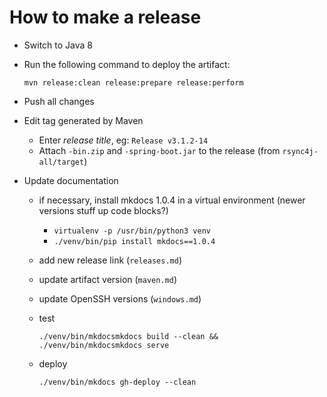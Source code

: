How to make a release
=====================

* Switch to Java 8
* Run the following command to deploy the artifact:

  ```
  mvn release:clean release:prepare release:perform
  ```

* Push all changes
* Edit tag generated by Maven 

  * Enter *release title*, eg: `Release v3.1.2-14`
  * Attach `-bin.zip` and `-spring-boot.jar` to the release 
    (from `rsync4j-all/target`)

* Update documentation

  * if necessary, install mkdocs 1.0.4 in a virtual environment (newer versions stuff up code blocks?)
    
    * `virtualenv -p /usr/bin/python3 venv`
    * `./venv/bin/pip install mkdocs==1.0.4`
    
  * add new release link (`releases.md`)
  * update artifact version (`maven.md`)
  * update OpenSSH versions (`windows.md`)
  * test 
    
    ```
    ./venv/bin/mkdocsmkdocs build --clean && ./venv/bin/mkdocsmkdocs serve
    ```
    
  * deploy

    ```
    ./venv/bin/mkdocs gh-deploy --clean
    ```
